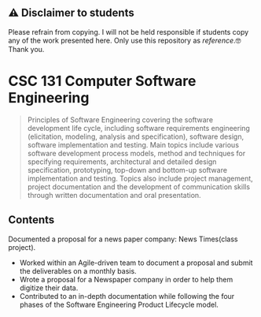 ## ⚠️ Disclaimer to students
Please refrain from copying. I will not be held responsible if students copy any of the work presented here. Only use this repository as *reference*.🤓 Thank you.

# CSC 131 Computer Software Engineering
> Principles of Software Engineering covering the software development life cycle, including software requirements engineering (elicitation, modeling, analysis and specification), software design, software implementation and testing. Main topics include various software development process models, method and techniques for specifying requirements, architectural and detailed design specification, prototyping, top-down and bottom-up software implementation and testing. Topics also include project management, project documentation and the development of communication skills through written documentation and oral presentation.

## Contents
Documented a proposal for a news paper company: News Times(class project).
- Worked within an Agile-driven team to document a proposal and submit the deliverables on a monthly basis.
- Wrote a proposal for a Newspaper company in order to help them digitize their data.
- Contributed to an in-depth documentation while following the four phases of the Software Engineering Product Lifecycle model.
